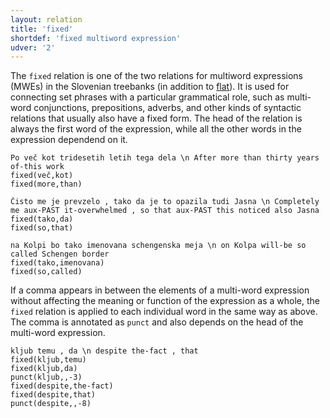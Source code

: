 ```yaml
---
layout: relation
title: 'fixed'
shortdef: 'fixed multiword expression'
udver: '2'
---
```


The `fixed` relation is one of the two relations for multiword expressions (MWEs) in the Slovenian treebanks (in addition to [flat]()). It is used for connecting set phrases with a particular grammatical role, such as multi-word conjunctions, prepositions, adverbs, and other kinds of syntactic relations that usually also have a fixed form. The head of the relation is always the first word of the expression, while all the other words in the expression dependend on it.

~~~ sdparse
Po več kot tridesetih letih tega dela \n After more than thirty years of-this work
fixed(več,kot)
fixed(more,than)
~~~
~~~ sdparse
Čisto me je prevzelo , tako da je to opazila tudi Jasna \n Completely me aux-PAST it-overwhelmed , so that aux-PAST this noticed also Jasna
fixed(tako,da)
fixed(so,that)
~~~
~~~ sdparse
na Kolpi bo tako imenovana schengenska meja \n on Kolpa will-be so called Schengen border
fixed(tako,imenovana)
fixed(so,called)
~~~

If a comma appears in between the elements of a multi-word expression without affecting the meaning or function of the expression as a whole, the `fixed` relation is applied to each individual word in the same way as above. The comma is annotated as `punct` and also depends on the head of the multi-word expression.

~~~ sdparse
kljub temu , da \n despite the-fact , that
fixed(kljub,temu)
fixed(kljub,da)
punct(kljub,,-3)
fixed(despite,the-fact)
fixed(despite,that)
punct(despite,,-8)
~~~
<!-- Interlanguage links updated Po 11. listopadu 2024, 20:10:55 CET -->
